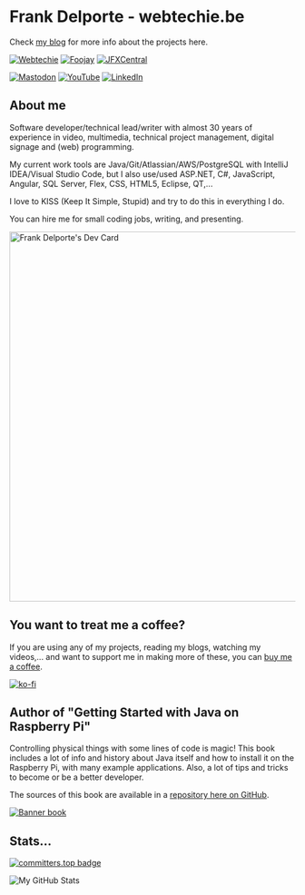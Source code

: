 # Frank Delporte - webtechie.be

Check [my blog](https://webtechie.be/) for more info about the projects here.


[![Webtechie](https://img.shields.io/badge/Personal_blog-webtechie.be-blue?logo=firefox&logoColor=white)](https://www.webtechie.be)
[![Foojay](https://img.shields.io/badge/Friends_Of_OpenJDK-foojay.io-blue?logo=openjdk&logoColor=white)](https://foojay.io/today/author/frankdelporte/)
[![JFXCentral](https://img.shields.io/badge/Home_to_anything_JavaFX_related-jfxcentral.com-blue?logo=openjdk&logoColor=white)](https://www.jfx-central.com/people/f.delporte)

[![Mastodon](https://img.shields.io/badge/Mastodon-blue?logo=mastodon&logoColor=white)](https://foojay.social/@frankdelporte)
[![YouTube](https://img.shields.io/badge/YouTube-blue?logo=youtube&logoColor=white)](https://www.youtube.com/@FrankDelporte)
[![LinkedIn](https://img.shields.io/badge/LinkedIn-blue?logo=linkedin&logoColor=white)](https://www.linkedin.com/in/frankdelporte/)

## About me

Software developer/technical lead/writer with almost 30 years of experience in video, multimedia, technical project management, digital signage and (web) programming.

My current work tools are Java/Git/Atlassian/AWS/PostgreSQL with IntelliJ IDEA/Visual Studio Code, but I also use/used ASP.NET, C#, JavaScript, Angular, SQL Server, Flex, CSS, HTML5, Eclipse, QT,...

I love to KISS (Keep It Simple, Stupid) and try to do this in everything I do.

You can hire me for small coding jobs, writing, and presenting. 

<a href="https://app.daily.dev/frankdelporte"><img src="https://api.daily.dev/devcards/v2/FYUQ2tdvdAggrYnzIznpi.png?r=fa3&type=wide" width="652" alt="Frank Delporte's Dev Card"/></a>

## You want to treat me a coffee?

If you are using any of my projects, reading my blogs, watching my videos,... and want to support me in making more of these, you can [buy me a coffee](https://ko-fi.com/frankdelporte).

[![ko-fi](https://ko-fi.com/img/githubbutton_sm.svg)](https://ko-fi.com/L3L7TQMNU)

## Author of "Getting Started with Java on Raspberry Pi"

Controlling physical things with some lines of code is magic! This book includes a lot of info and history about Java itself and how to install it on the Raspberry Pi, with many example applications. Also, a lot of tips and tricks to become or be a better developer.

The sources of this book are available in a [repository here on GitHub](https://github.com/FDelporte/JavaOnRaspberryPi).

[![Banner book](https://webtechie.be/images/book/book-banner.png)](https://webtechie.be/books/)

## Stats...

[![committers.top badge](https://user-badge.committers.top/belgium/FDelporte.svg)](https://user-badge.committers.top/belgium/FDelporte)

![My GitHub Stats](https://github-readme-stats.vercel.app/api/?username=FDelporte&count_private=true&theme=tokyonight&showicons=true)

